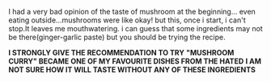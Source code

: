 I had a very bad opinion of the taste of mushroom at the beginning...
even eating outside...mushrooms were like okay! 
but this, once i start, i can't stop.It leaves me mouthwatering. i can guess that some ingredients may not be there(ginger-garlic paste) but you should be trying the recipe.

**I STRONGLY GIVE THE RECOMMENDATION TO TRY**
**"MUSHROOM CURRY" BECAME ONE OF MY FAVOURITE DISHES FROM THE HATED**
**I AM NOT SURE HOW IT WILL TASTE WITHOUT ANY OF THESE INGREDIENTS**